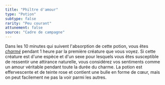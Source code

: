 ```yaml
---
title: "Philtre d'amour"
type: "Potion"
subtype: false
rarity: "Peu courant"
attunement: false
source: "Cadre de campagne"
---
```

Dans les 10 minutes qui suivent l'absorption de cette potion, vous êtes [_charmé_](/gerer-la-sante-du-personnage/#charme) pendant 1 heure par la première créature que vous voyez. Si cette créature est d'une espèce et d'un sexe pour lesquels vous êtes susceptible de ressentir une attirance naturelle, vous considérez vos sentiments comme un amour véritable pendant toute la durée du charme. La potion est effervescente et de teinte rose et contient une bulle en forme de cœur, mais on peut facilement ne pas la voir parmi les autres.
